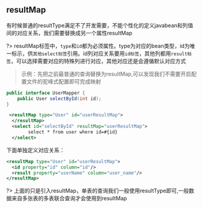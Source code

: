 ## resultMap

有时候普通的resultType满足不了开发需要，不能个性化的定义javabean和列值间的对应关系，我们需要替换成另一个属性resultMap

?> resultMap标签中，`type`和`id`都为必须属性。type为对应的bean类型，id为唯一标示，供`其他select标签`引用。id列对应关系要用`id标签`，其他列都用`result标签`，可以选择需要对应的特殊列进行对应，其他对应还是会遵循默认对应方式

> 示例：先把之前最普通的查询替换为resultMap,可以发现我们不需要开启配置文件的驼峰式配置即可完成映射

```java
public interface UserMapper {
	public User selectById(int id);
}
```
```xml
 <resultMap type="User" id="userResultMap">
  </resultMap>
  <select id="selectById" resultMap="userResultMap">
  		select * from user where id=#{id}
  </select>   
```
下面单独定义对应关系：
```xml
<resultMap type="User" id="userResultMap">
  <id property="id" column="id"/>
  <result property="userName" column="user_name"/>
</resultMap>
```

?> 上面的只是引入resultMap，单表的查询我们一般使用resultType即可,一般数据来自多张表的多表联合查询才会使用到resultMap